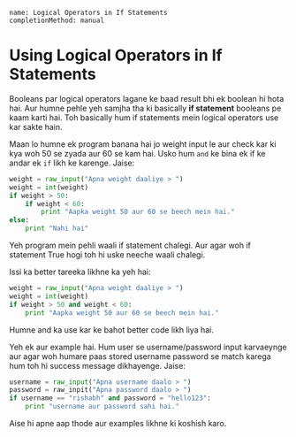 ```ngMeta
name: Logical Operators in If Statements
completionMethod: manual
```

# Using Logical Operators in If Statements

Booleans par logical operators lagane ke baad result bhi ek boolean hi hota hai. Aur humne pehle yeh samjha tha ki basically **if statement** booleans pe kaam karti hai. Toh basically hum if statements mein logical operators use kar sakte hain.

Maan lo humne ek program banana hai jo weight input le aur check kar ki kya woh 50 se zyada aur 60 se kam hai. Usko hum `and` ke bina ek if ke andar ek `if` likh ke karenge. Jaise:

```python
weight = raw_input("Apna weight daaliye > ")
weight = int(weight)
if weight > 50:
	if weight < 60:
		print "Aapka weight 50 aur 60 se beech mein hai."
else:
	print "Nahi hai"
```

Yeh program mein pehli waali if statement chalegi. Aur agar woh if statement True hogi toh hi uske neeche waali chalegi. 

Issi ka better tareeka likhne ka yeh hai:

```python
weight = raw_input("Apna weight daaliye > ")
weight = int(weight)
if weight > 50 and weight < 60:
	print "Aapka weight 50 aur 60 se beech mein hai."
```

Humne and ka use kar ke bahot better code likh liya hai.

Yeh ek aur example hai. Hum user se username/password input karvaeynge aur agar woh humare paas stored username password se match karega hum toh hi success message dikhayenge. Jaise:

```python
username = raw_input("Apna username daalo > ")
password = raw_inpit("Apna password daalo > ")
if username == "rishabh" and password = "hello123":
	print "username aur password sahi hai."
```

Aise hi apne aap thode aur examples likhne ki koshish karo.